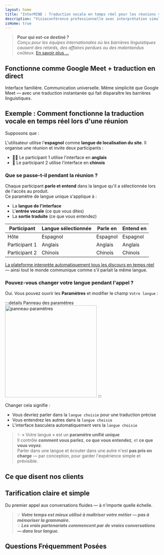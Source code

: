 ```yaml
---
layout: home
title: "InterMIND : Traduction vocale en temps réel pour les réunions vidéo"
description: "Visioconférence professionnelle avec interprétation simultanée en plus de 19 langues. Traduction alimentée par l'IA qui capture le ton, l'intention et le contexte. Rencontrez-vous mondialement, communiquez naturellement."
isHome: true
---
```


<!-- <HeroSection title="Rencontrez-vous dans **n'importe quelle** langue" :typingSpeed="10" text="Traduction vocale en direct dans les appels vidéo. Compréhension instantanée, sans barrières."> -->

<HeroSection title="Comprenez **n'importe quelle** langue" :typingSpeed="20" text="Interprétation simultanée pendant les réunions vidéo. Brisez les barrières linguistiques instantanément.">
<NavButton buttonLabel="Voir la démo" buttonClass="brand" to="/#HowItWorks" eventName="watch_demo" />
<NavButton buttonLabel="Assistant" buttonClass="alt" to="/chat" eventName="chat_assistant" />
</HeroSection>

<span id="1"></span>
<FeatureBlock
    :card="{
      title: 'Traduction ≠ Compréhension. Voici ce qui suit.',
      details: 'Peu importe la langue, votre voix est entendue — et comprise — comme si vous partagiez la même langue.',
      items: [
        '✧ Naturellement, en [temps réel](./product/overview/how-it-works), et sans sous-titres ni latence.',
        '✧ L\'interprétation alimentée par l\'IA capture le ton, l\'intention et la terminologie spécifique au secteur.',
      ],
      link: './product/overview/what-is-intermind',
      src: {
        light: '/media-kit/animals-cartoon-3-2.png',
        dark: '/1d.png',
      },
      inversion: false,
    }"
  />

<span id="2"></span>
<FeatureBlock
    :card="{
      title: 'L\'esprit au cœur de vos réunions',
      details: 'InterMIND transforme chaque appel multilingue en connaissances claires et consultables.',
      items: [
        '✧ **Posez n\'importe quelle question** — l\'IA trouve des réponses **dans toutes vos réunions**.',
        '✧ Extrait automatiquement les tâches, les responsables et les échéances.',
        '✧ Résume les points clés dans n\'importe quelle langue — instantanément.',
      ],
      link: './product/overview/how-it-works#🧩-deep-memory-deep-understanding',
      src: {
        light: '/2l.png',
        dark: '/2d.png',
      },
      inversion: true,
    }"
  />

<span id="3"></span>
<FeatureBlock
    :card="{
      title: 'Conçu pour les réunions sérieuses — pas seulement pour parler',
      details: 'InterMIND est une [plateforme de réunion vidéo de niveau professionnel](./product/overview/video-meeting-platform), pas un simple complément ou plugin léger.',
      items: [
        '✧ Résolution 1080p, suppression intelligente du bruit, planification, modération, partage d\'écran, enregistrement, sous-titrage, chat des participants et intégration calendrier — tout intégré, **prêt à l\'emploi**.',
      ],
      link: './product/overview/video-meeting-platform',
      src: {
        light: '/3l.mp4',
        dark: '/3d.mp4',
      },
      inversion: false,
    }"
  />

<span id="4"></span>
<FeatureBlock
    :card="{
      title: 'Confidentialité là où ça compte',
      details: 'InterMIND est conçu pour les conversations critiques en matière de confiance — où la confidentialité et le contrôle comptent le plus.',
      items: ['✧ [Zones de confidentialité](./product/overview/privacy-architecture) — UE, États-Unis, Asie du Sud-Est', '✧ **Zéro formation de données**. Aucun accès tiers.'],
      link: './product/overview/privacy-architecture',
      src: {
        light: '/4l.png',
        dark: '/4d.png',
      },
      inversion: true,
    }"
  />

> **Pour qui est-ce destiné ?**  
> _Conçu pour les équipes internationales où les barrières linguistiques causent des retards, des affaires perdues ou des malentendus coûteux._ [En savoir plus ...](./product/overview/markets)

<span id="HowItWorks"></span>

## Fonctionne comme Google Meet + traduction en direct

Interface familière. Communication universelle. Même simplicité que Google Meet — avec une traduction instantanée qui fait disparaître les barrières linguistiques.

<FeatureCards
    :features="[
      {
        title: 'Inscrivez-vous gratuitement',
        details: 'Choisissez votre langue et [créez un compte](#Pricing).',
        icon: {
          light: '/signUp.png',
          dark: '/signUp.png',
        },
      },
      {
        title: 'Démarrez une réunion',
        details: 'Créez instantanément ou planifiez à l\'avance.',
        icon: {
          light: '/start.png',
          dark: '/start.png',
        },
      },
      {
        title: 'Rejoignez la réunion',
        details: 'Cliquez sur le lien, entrez votre nom, rejoignez instantanément.',
        icon: {
          light: '/join.png',
          dark: '/join.png',
        },
      },
      {
        title: 'Parlez votre langue',
        details: 'Chacun parle et entend dans sa propre langue.',
        icon: {
          light: '/meeting.png',
          dark: '/meeting.png',
        },
      },
    ]"
  />

<!-- <br> -->

<span id="VideoDemo"></span>
<VideoPlayer src="/promo/demo-en-mx.mp4" />

<span id="Example"></span>

## Exemple : Comment fonctionne la traduction vocale en temps réel lors d'une réunion

Supposons que :

L'utilisateur utilise l'**espagnol** comme **langue de localisation du site**. Il organise une réunion et invite deux participants :

- 🧑‍💼 Le participant 1 utilise l'interface en **anglais**
- 👩 Le participant 2 utilise l'interface en **chinois**

### Que se passe-t-il pendant la réunion ?

Chaque participant **parle et entend** dans la langue qu'il a sélectionnée lors de l'accès au produit.  
Ce paramètre de langue unique s'applique à :

- La **langue de l'interface**
- L'**entrée vocale** (ce que vous dites)
- La **sortie traduite** (ce que vous entendez)

| Participant   | Langue sélectionnée | Parle en  | Entend en |
| ------------- | ------------------- | --------- | --------- |
| Hôte          | Espagnol            | Espagnol  | Espagnol  |
| Participant 1 | Anglais             | Anglais   | Anglais   |
| Participant 2 | Chinois             | Chinois   | Chinois   |

[La plateforme interprète automatiquement tous les discours en temps réel](./product/overview/how-it-works) — ainsi tout le monde communique comme s'il parlait la même langue.

### Pouvez-vous changer votre langue pendant l'appel ?

Oui. Vous pouvez ouvrir les **Paramètres** et modifier le champ `Votre langue` :

:::details Panneau des paramètres
<img src="/settings.png" alt="panneau-paramètres" width="300px" />
:::

Changer cela signifie :

- Vous devriez parler dans la `langue choisie` pour une traduction précise
- Vous entendrez les autres dans la `langue choisie`
- L'interface basculera automatiquement vers la `langue choisie`

> ✨ « Votre langue » est un **paramètre unifié unique**  
> Il contrôle **comment vous parlez**, **ce que vous entendez**, et **ce que vous voyez**.  
> Parler dans une langue et écouter dans une autre n'est **pas pris en charge** — par conception, pour garder l'expérience simple et prévisible.

<span id="Testimonials"></span>

## Ce que disent nos clients

<AutoScrollTestimonials testimonialsUrl="/testimonials.json"/>

<span id="Pricing"></span>

## Tarification claire et simple

Du premier appel aux conversations fluides — à n'importe quelle échelle.

<PricingPlans
    :plans="[
      {
        title: '**Basic** &nbsp 1 utilisateur',
        price: '**Gratuit**',
        details: 'aucune carte de crédit requise',
        items: [
          '**25** réunions',
          '**100** participants aux réunions vidéo [💬](#3)',
          '**30** Go de stockage partagé par utilisateur',
          'Recherche dans toutes vos réunions [💬](#2)',
          'Interprétation simultanée [💬](#1)',
        ],
      },
      {
        title: '**Pro**  &nbsp 1-99 utilisateurs',
        price: '**20 $** /mois/utilisateur, facturé annuellement',
        details: 'ou 25 $ facturé mensuellement',
        items: [
          '**Illimitées** réunions',
          '**150** participants aux réunions vidéo [💬](#3)',
          '**2** To de stockage partagé par utilisateur',
          'Recherche dans toutes vos réunions [💬](#2)',
          'Interprétation simultanée [💬](#1)',
        ],
      },
      {
        title: '**Business** &nbsp 100+ utilisateurs',
        price: '**Tarification personnalisée**',
        details: 'Conçu pour la confidentialité',
        items: [
          '**Illimitées** réunions',
          '**500** participants aux réunions vidéo [💬](#3)',
          '**5** To de stockage partagé par utilisateur',
          'Recherche dans toutes vos réunions [💬](#2)',
          'Interprétation simultanée [💬](#1)',
          '**Zones de confidentialité** [💬](#4)',
        ],
      },
    ]">

<AuthButton text="Commencer" button-class="brand" event-name="get_started_attempt"/>
<AuthButton text="Acheter maintenant" mode="checkout" eventName="buy_now_attempt" />
<ContactForm buttonText="Parler à notre équipe" buttonClass="alt" />
</PricingPlans>

> 💡 **_Votre temps est mieux utilisé à maîtriser votre métier — pas à mémoriser la grammaire._**  
> 💡 **_Les vrais partenariats commencent par de vraies conversations — dans leur langue._**

## Questions Fréquemment Posées

<span id="FAQ"></span>

<AccordionGroup
    :items="[
      {
        q: 'Quelles langues InterMind prend-il en charge pour l\'interprétation ?',
        a: 'InterMind prend en charge **l\'interprétation en temps réel** dans les 19 langues suivantes :<br><br>- العربية (ar) – Arabe<br>- Čeština (cs) – Tchèque<br>- Deutsch (de) – Allemand<br>- English (en) – Anglais<br>- Español (es) – Espagnol<br>- Français (fr) – Français<br>- हिन्दी (hi) – Hindi<br>- Magyar (hu) – Hongrois<br>- Italiano (it) – Italien<br>- 日本語 (ja) – Japonais<br>- 한국어 (ko) – Coréen<br>- Nederlands (nl) – Néerlandais<br>- Polski (pl) – Polonais<br>- Português (pt) – Portugais<br>- Русский (ru) – Russe<br>- Türkçe (tr) – Turc<br>- 中文 (zh) – Chinois<br><br>Nous élargissons continuellement cette liste — de nouvelles langues sont ajoutées à chaque version majeure.',
      },
      {
        q: 'Qu\'est-ce qu\'un utilisateur sous licence et qu\'est-ce qu\'un participant ?',
        a: 'Un *utilisateur sous licence* possède une licence de réunion gratuite ou payante et peut programmer des réunions dans les limites de son plan. Les *participants* sont des invités — ils **n\'ont pas besoin de compte ou de licence** pour rejoindre et peuvent se connecter depuis n\'importe quel appareil **gratuitement**.',
      },
      {
        q: 'Combien de personnes peuvent utiliser une licence InterMind ?',
        a: 'Chaque *utilisateur sous licence* peut organiser **des réunions illimitées**. Si plusieurs membres de l\'équipe doivent organiser des réunions simultanément, chacun aura besoin de sa propre licence.',
      },
      {
        q: 'Quelle est la durée maximale d\'une réunion ?',
        a: 'Les réunions peuvent durer jusqu\'à **24 heures** sur tous les plans.',
      },
      {
        q: 'Y a-t-il une limite sur le nombre de réunions que je peux organiser ?',
        a: 'Le plan *Free Basic* inclut **25 réunions gratuites**. Les plans *Pro* et *Business* offrent des réunions illimitées avec plus de participants et de contrôle.',
      },
      {
        q: 'Comment InterMind assure-t-il la confidentialité et la sécurité des données ?',
        a: 'InterMind est **privé par conception**. Toutes les données sont traitées et stockées dans votre **Zone de Confidentialité** sélectionnée — _UE_, _États-Unis_, ou _Asie_. Nous nous conformons au [**RGPD**](https://gdpr.eu), au [**CCPA**](https://oag.ca.gov/privacy/ccpa), et à l\'UAE PDPL, et **n\'utilisons jamais votre contenu** pour l\'entraînement ou l\'accès par des tiers. Le contrôle avancé de la [Zone de Confidentialité](./product/overview/privacy-architecture) est disponible sur le plan **Business**.',
      },
      {
        q: 'Puis-je essayer InterMind avant d\'acheter un plan ?',
        a: 'Absolument. Le plan *Free Basic* vous donne un accès complet aux fonctionnalités principales avec **25 réunions gratuites** — incluant **l\'interprétation simultanée** et **la recherche de réunions**. Aucune carte de crédit requise. Mise à niveau à tout moment.',
      },
      {
        q: 'Que faire si j\'ai besoin d\'aide ou de support ?',
        a: 'Le support est disponible via notre [centre d\'aide](./resources/help). Les utilisateurs *Business* bénéficient d\'un **support prioritaire** avec un contact dédié.',
      },
      {
        q: 'Comment gérer mon abonnement (mise à niveau, rétrogradation ou annulation) ?',
        a: 'Vous pouvez changer votre plan à tout moment via vos **paramètres de compte**. Les changements prennent effet **immédiatement**. Pour les annulations, les *plans mensuels* s\'annulent à la fin du cycle de facturation. Les *plans annuels* peuvent être annulés pour un **remboursement au prorata**.',
      },
      {
        q: 'Puis-je utiliser InterMind pour des webinaires ou de grands événements ?',
        a: 'Oui. Les plans *Pro* et *Business* sont idéaux pour **les grandes réunions et webinaires** — avec un support jusqu\'à **500 participants** sur *Business*.',
      },
    ]"/>

<HomeFooter
    :columns="[
      {
        title: 'PRODUIT',
        links: [
          { text: 'Aperçu', link: './product/overview/what-is-intermind' },
          { text: 'Commencer', link: './product/guide/getting-started' },
          { text: 'Témoignages', link: '#Testimonials' },
          { text: 'Tarifs', link: '#Pricing' },
        ],
      },
      {
        title: 'SUPPORT',
        links: [
          { text: 'Obtenir de l\'aide', link: './resources/help' },
          { text: 'FAQ', link: '#FAQ' },
          { text: 'Politique de confidentialité', link: './resources/company/Privacy-Policy' },
          { text: 'Guide juridique IA', link: './resources/company/Legal-Regulations-for-AI-Services' },
          { text: 'État du service', link: 'https://status.mind.com/' },
          // { text: 'Privacy Settings', link: '#' },
        ],
      },
      {
        title: 'RESSOURCES',
        links: [
          { text: 'Blog', link: './blog/' },
          { text: 'Ressources de marque', link: './resources/media-kit' },
          { text: 'API IA / Documentation LLM', link: 'https://mind.com/llms-full.txt' },
        ],
      },
      {
        title: 'ENTREPRISE',
        links: [
          { text: 'À propos', link: './resources/company/about' },
          { text: 'Équipe', link: './resources/company/team' },
          { text: 'Carrières', link: './resources/company/careers' },
          { text: 'Contacts', link: './resources/company/contacts' },
        ],
      },
    ]"/>